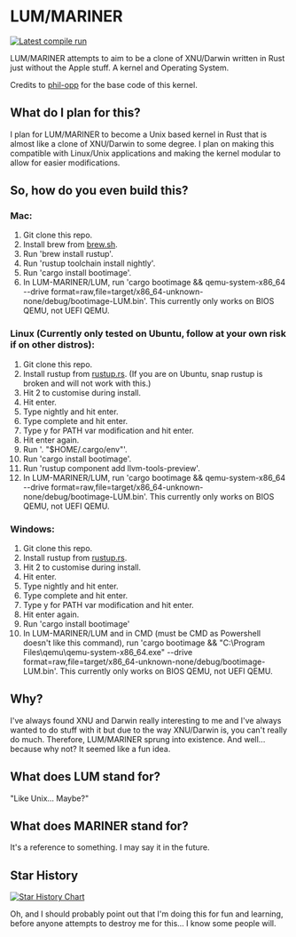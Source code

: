 # LUM/MARINER

[![Latest compile run](https://github.com/AFellowSpeedrunner/LUM-MARINER/actions/workflows/buildkern.yml/badge.svg)](https://github.com/AFellowSpeedrunner/LUM-MARINER/actions/workflows/buildkern.yml)

LUM/MARINER attempts to aim to be a clone of XNU/Darwin written in Rust just without the Apple stuff. A kernel and Operating System.

Credits to [phil-opp](https://github.com/phil-opp) for the base code of this kernel.

## What do I plan for this?

I plan for LUM/MARINER to become a Unix based kernel in Rust that is almost like a clone of XNU/Darwin to some degree. I plan on making this compatible with Linux/Unix applications and making the kernel modular to allow for easier modifications.

## So, how do you even build this?

### Mac:
1. Git clone this repo.
2. Install brew from [brew.sh](https://brew.sh).
3. Run 'brew install rustup'.
4. Run 'rustup toolchain install nightly'.
5. Run 'cargo install bootimage'.
6. In LUM-MARINER/LUM, run 'cargo bootimage && qemu-system-x86_64 --drive format=raw,file=target/x86_64-unknown-none/debug/bootimage-LUM.bin'. This currently only works on BIOS QEMU, not UEFI QEMU.

### Linux (Currently only tested on Ubuntu, follow at your own risk if on other distros):
1. Git clone this repo.
2. Install rustup from [rustup.rs](https://rustup.rs). (If you are on Ubuntu, snap rustup is broken and will not work with this.)
3. Hit 2 to customise during install.
4. Hit enter.
5. Type nightly and hit enter.
6. Type complete and hit enter.
7. Type y for PATH var modification and hit enter.
8. Hit enter again.
9. Run '. "$HOME/.cargo/env"'.
10. Run 'cargo install bootimage'.
11. Run 'rustup component add llvm-tools-preview'.
12. In LUM-MARINER/LUM, run 'cargo bootimage && qemu-system-x86_64 --drive format=raw,file=target/x86_64-unknown-none/debug/bootimage-LUM.bin'. This currently only works on BIOS QEMU, not UEFI QEMU.

### Windows:
1. Git clone this repo.
2. Install rustup from [rustup.rs](https://rustup.rs).
3. Hit 2 to customise during install.
4. Hit enter.
5. Type nightly and hit enter.
6. Type complete and hit enter.
7. Type y for PATH var modification and hit enter.
8. Hit enter again.
9. Run 'cargo install bootimage'
10. In LUM-MARINER/LUM and in CMD (must be CMD as Powershell doesn't like this command), run 'cargo bootimage && "C:\Program Files\qemu\qemu-system-x86_64.exe" --drive format=raw,file=target/x86_64-unknown-none/debug/bootimage-LUM.bin'. This currently only works on BIOS QEMU, not UEFI QEMU.

## Why?
I've always found XNU and Darwin really interesting to me and I've always wanted to do stuff with it but due to the way XNU/Darwin is, you can't really do much. Therefore, LUM/MARINER sprung into existence. And well... because why not? It seemed like a fun idea.

## What does LUM stand for?
"Like Unix... Maybe?"

## What does MARINER stand for?
It's a reference to something. I may say it in the future.

## Star History
<a href="https://star-history.com/#AFellowSpeedrunner/LUM-MARINER&Timeline">
 <picture>
   <source media="(prefers-color-scheme: dark)" srcset="https://api.star-history.com/svg?repos=AFellowSpeedrunner/LUM-MARINER&type=Date&theme=dark" />
   <source media="(prefers-color-scheme: light)" srcset="https://api.star-history.com/svg?repos=AFellowSpeedrunner/LUM-MARINER&type=Date" />
   <img alt="Star History Chart" src="https://api.star-history.com/svg?repos=AFellowSpeedrunner/LUM-MARINER&type=Date" />
 </picture>
</a>


Oh, and I should probably point out that I'm doing this for fun and learning, before anyone attempts to destroy me for this... I know some people will.
